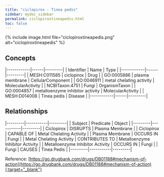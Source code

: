 ```yaml
---
title: "ciclopirox - Tinea pedis"
sidebar: mydoc_sidebar
permalink: ciclopiroxtineapedis.html
toc: false 
---
```


{% include image.html file="ciclopiroxtineapedis.png" alt="ciclopiroxtineapedis" %}

## Concepts

|------------|------|---------|
| Identifier | Name | Type    |
|------------|------|---------|
| MESH:C011585 | ciclopirox | Drug |
| GO:0005886 | plasma membrane | CellularComponent |
| GO:0046911 | metal chelating activity | MolecularActivity |
| NCBITaxon:4751 | Fungi | OrganismTaxon |
| GO:0004857 | metalloenzyme inhibitor activity | MolecularActivity |
| MESH:D014008 | Tinea pedis | Disease |
|------------|------|---------|

## Relationships

|---------|-----------|---------|
| Subject | Predicate | Object  |
|---------|-----------|---------|
| Ciclopirox | DISRUPTS | Plasma Membrane |
| Ciclopirox | CAPABLE OF | Metal Chelating Activity |
| Plasma Membrane | OCCURS IN | Fungi |
| Metal Chelating Activity | CONTRIBUTES TO | Metalloenzyme Inhibitor Activity |
| Metalloenzyme Inhibitor Activity | OCCURS IN | Fungi |
| Fungi | CAUSES | Tinea Pedis |
|---------|-----------|---------|

Reference: [https://go.drugbank.com/drugs/DB01188#mechanism-of-action](https://go.drugbank.com/drugs/DB01188#mechanism-of-action){:target="_blank"}